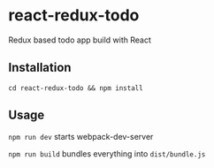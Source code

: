 # react-redux-todo
Redux based todo app build with React
## Installation
`cd react-redux-todo && npm install`
## Usage
`npm run dev` starts webpack-dev-server

`npm run build` bundles everything into `dist/bundle.js`
